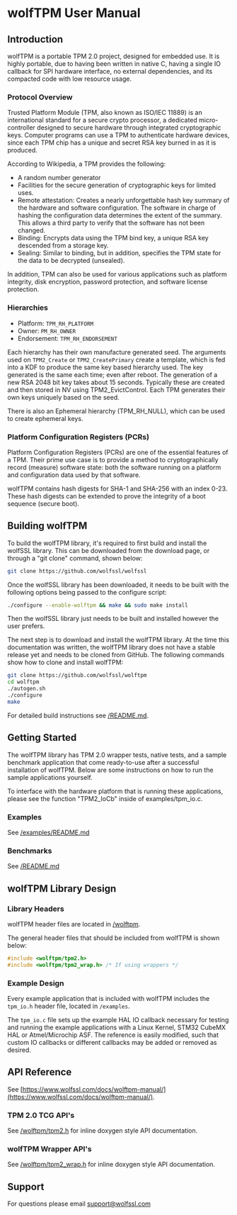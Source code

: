# wolfTPM User Manual

## Introduction

wolfTPM is a portable TPM 2.0 project, designed for embedded use. It is highly portable, due to having been written in native C, having a single IO callback for SPI hardware interface, no external dependencies, and its compacted code with low resource usage.

### Protocol Overview

Trusted Platform Module (TPM, also known as ISO/IEC 11889) is an international standard for a secure crypto processor, a dedicated micro-controller designed to secure hardware through integrated cryptographic keys. Computer programs can use a TPM to authenticate hardware devices, since each TPM chip has a unique and secret RSA key burned in as it is produced.

According to Wikipedia, a TPM provides the following:

* A random number generator
* Facilities for the secure generation of cryptographic keys for limited uses.
* Remote attestation: Creates a nearly unforgettable hash key summary of the hardware and software configuration. The software in charge of hashing the configuration data determines the extent of the summary. This allows a third party to verify that the software has not been changed.
* Binding: Encrypts data using the TPM bind key, a unique RSA key descended from a storage key.
* Sealing: Similar to binding, but in addition, specifies the TPM state for the data to be decrypted (unsealed).

In addition, TPM can also be used for various applications such as platform integrity, disk encryption, password protection, and software license protection.

### Hierarchies

* Platform: `TPM_RH_PLATFORM`
* Owner: `PM_RH_OWNER`
* Endorsement: `TPM_RH_ENDORSEMENT`

Each hierarchy has their own manufacture generated seed. The arguments used on `TPM2_Create` or `TPM2_CreatePrimary` create a template, which is fed into a KDF to produce the same key based hierarchy used. The key generated is the same each time; even after reboot. The generation of a new RSA 2048 bit key takes about 15 seconds. Typically these are created and then stored in NV using TPM2_EvictControl. Each TPM generates their own keys uniquely based on the seed.

There is also an Ephemeral hierarchy (TPM_RH_NULL), which can be used to create ephemeral keys.

### Platform Configuration Registers (PCRs)

Platform Configuration Registers (PCRs) are one of the essential features of a TPM. Their prime use case is to provide a method to cryptographically record (measure) software state: both the software running on a platform and configuration data used by that software.

wolfTPM contains hash digests for SHA-1 and SHA-256 with an index 0-23. These hash digests can be extended to prove the integrity of a boot sequence (secure boot).

## Building wolfTPM

To build the wolfTPM library, it's required to first build and install the wolfSSL library. This can be downloaded from the download page, or through a "git clone" command, shown below:

```sh
git clone https://github.com/wolfssl/wolfssl
```

Once the wolfSSL library has been downloaded, it needs to be built with the following options being passed to the configure script:

```sh
./configure --enable-wolftpm && make && sudo make install
```

Then the wolfSSL library just needs to be built and installed however the user prefers.

The next step is to download and install the wolfTPM library. At the time this documentation was written, the wolfTPM library does not have a stable release yet and needs to be cloned from GitHub. The following commands show how to clone and install wolfTPM:

```sh
git clone https://github.com/wolfssl/wolftpm
cd wolftpm
./autogen.sh
./configure
make
```

For detailed build instructions see [/README.md](/README.md#building).

## Getting Started

The wolfTPM library has TPM 2.0 wrapper tests, native tests, and a sample benchmark application that come ready-to-use after a successful installation of wolfTPM. Below are some instructions on how to run the sample applications yourself.

To interface with the hardware platform that is running these applications, please see the function "TPM2_IoCb" inside of examples/tpm_io.c.

### Examples

See [/examples/README.md](/examples/README.md)

### Benchmarks

See [/README.md](/README.md#tpm2-benchmarks)

## wolfTPM Library Design

### Library Headers

wolfTPM header files are located in [/wolftpm](/wolftpm).

The general header files that should be included from wolfTPM is shown below:

```c
#include <wolftpm/tpm2.h>
#include <wolftpm/tpm2_wrap.h> /* If using wrappers */
```

### Example Design

Every example application that is included with wolfTPM includes the `tpm_io.h` header file, located in `/examples`.

The `tpm_io.c` file sets up the example HAL IO callback necessary for testing and running the example applications with a Linux Kernel, STM32 CubeMX HAL or Atmel/Microchip ASF. The reference is easily modified, such that custom IO callbacks or different callbacks may be added or removed as desired.

## API Reference

See [https://www.wolfssl.com/docs/wolftpm-manual/](https://www.wolfssl.com/docs/wolftpm-manual/).

### TPM 2.0 TCG API's

See [/wolftpm/tpm2.h](/wolftpm/tpm2.h) for inline doxygen style API documentation.

### wolfTPM Wrapper API's

See [/wolftpm/tpm2_wrap.h](/wolftpm/tpm2_wrap.h) for inline doxygen style API documentation.

## Support

For questions please email support@wolfssl.com
